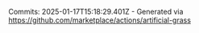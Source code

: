 Commits: 2025-01-17T15:18:29.401Z - Generated via https://github.com/marketplace/actions/artificial-grass
<br>

